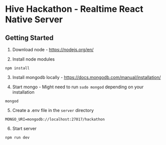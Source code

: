 # Hive Hackathon - Realtime React Native Server

## Getting Started

1. Download node - https://nodejs.org/en/

2. Install node modules

```
npm install
```

3. Install mongodb locally - https://docs.mongodb.com/manual/installation/

4. Start mongo - Might need to run `sudo mongod` depending on your installation

```
mongod
```

5. Create a .env file in the `server` directory

```
MONGO_URI=mongodb://localhost:27017/hackathon
```

6. Start server

```
npm run dev
```
